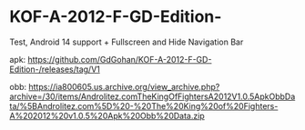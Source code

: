 # KOF-A-2012-F-GD-Edition-
Test, Android 14 support + Fullscreen and Hide Navigation Bar

apk:
https://github.com/GdGohan/KOF-A-2012-F-GD-Edition-/releases/tag/V1

obb: https://ia800605.us.archive.org/view_archive.php?archive=/30/items/Androlitez.comTheKingOfFightersA2012V1.0.5ApkObbData/%5BAndrolitez.com%5D%20-%20The%20King%20of%20Fighters-A%202012%20v1.0.5%20Apk%20Obb%20Data.zip